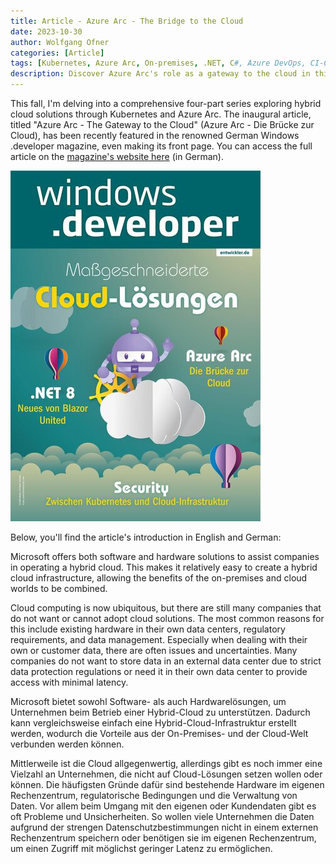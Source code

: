 ```yaml
---
title: Article - Azure Arc - The Bridge to the Cloud
date: 2023-10-30
author: Wolfgang Ofner
categories: [Article]
tags: [Kubernetes, Azure Arc, On-premises, .NET, C#, Azure DevOps, CI-CD]
description: Discover Azure Arc's role as a gateway to the cloud in this comprehensive hybrid cloud series featured in Windows .developer magazine
---
```


This fall, I'm delving into a comprehensive four-part series exploring hybrid cloud solutions through Kubernetes and Azure Arc. The inaugural article, titled "Azure Arc - The Gateway to the Cloud" (Azure Arc - Die Brücke zur Cloud), has been recently featured in the renowned German Windows .developer magazine, even making its front page. You can access the full article on the <a href="https://entwickler.de/cloud/hybrid-cloud-azure-arc" target="_blank" rel="noopener noreferrer">magazine's website here</a> (in German).

<div class="col-12 col-sm-10 aligncenter">
  <a href="/assets/img/posts/2023/10/windows-developer-11-23.jpg"><img loading="lazy" src="/assets/img/posts/2023/10/windows-developer-11-23.jpg" alt="windows .developer 11-23" /></a>
  <p></p>
</div>

Below, you'll find the article's introduction in English and German:

Microsoft offers both software and hardware solutions to assist companies in operating a hybrid cloud. This makes it relatively easy to create a hybrid cloud infrastructure, allowing the benefits of the on-premises and cloud worlds to be combined.

Cloud computing is now ubiquitous, but there are still many companies that do not want or cannot adopt cloud solutions. The most common reasons for this include existing hardware in their own data centers, regulatory requirements, and data management. Especially when dealing with their own or customer data, there are often issues and uncertainties. Many companies do not want to store data in an external data center due to strict data protection regulations or need it in their own data center to provide access with minimal latency.

Microsoft bietet sowohl Software- als auch Hardwarelösungen, um Unternehmen beim Betrieb einer Hybrid-Cloud zu unterstützen. Dadurch kann vergleichsweise einfach eine Hybrid-Cloud-Infrastruktur erstellt werden, wodurch die Vorteile aus der On-Premises- und der Cloud-Welt verbunden werden können.

Mittlerweile ist die Cloud allgegenwertig, allerdings gibt es noch immer eine Vielzahl an Unternehmen, die nicht auf Cloud-Lösungen setzen wollen oder können. Die häufigsten Gründe dafür sind bestehende Hardware im eigenen Rechenzentrum, regulatorische Bedingungen und die Verwaltung von Daten. Vor allem beim Umgang mit den eigenen oder Kundendaten gibt es oft Probleme und Unsicherheiten. So wollen viele Unternehmen die Daten aufgrund der strengen Datenschutzbestimmungen nicht in einem externen Rechenzentrum speichern oder benötigen sie im eigenen Rechenzentrum, um einen Zugriff mit möglichst geringer Latenz zu ermöglichen.